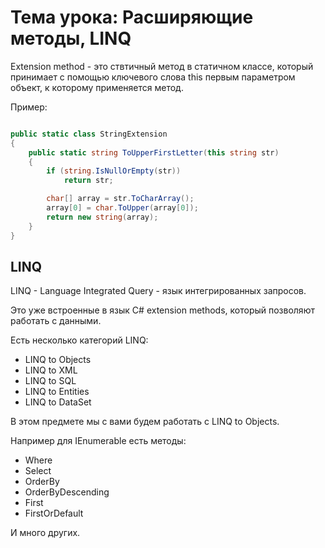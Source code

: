 ﻿# Тема урока: Расширяющие методы, LINQ

Extension method - это ствтичный метод в статичном классе,
который принимает с помощью ключевого слова this первым параметром объект,
к которому применяется метод.

Пример:
```csharp

public static class StringExtension
{
    public static string ToUpperFirstLetter(this string str)
    {
        if (string.IsNullOrEmpty(str))
            return str;

        char[] array = str.ToCharArray();
        array[0] = char.ToUpper(array[0]);
        return new string(array);
    }
}

```

## LINQ
LINQ - Language Integrated Query - язык интегрированных запросов.

Это уже встроенные в язык C# extension methods, который позволяют работать с данными.

Есть несколько категорий LINQ:
- LINQ to Objects
- LINQ to XML
- LINQ to SQL
- LINQ to Entities
- LINQ to DataSet

В этом предмете мы с вами будем работать с LINQ to Objects.

Например для IEnumerable<T> есть методы:
- Where
- Select
- OrderBy
- OrderByDescending
- First
- FirstOrDefault

И много других.
